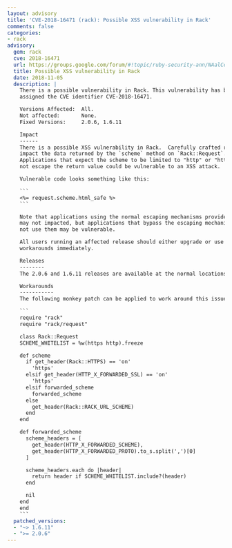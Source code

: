 ```yaml
---
layout: advisory
title: 'CVE-2018-16471 (rack): Possible XSS vulnerability in Rack'
comments: false
categories:
- rack
advisory:
  gem: rack
  cve: 2018-16471
  url: https://groups.google.com/forum/#!topic/ruby-security-ann/NAalCee8n6o
  title: Possible XSS vulnerability in Rack
  date: 2018-11-05
  description: |
    There is a possible vulnerability in Rack. This vulnerability has been
    assigned the CVE identifier CVE-2018-16471.

    Versions Affected:  All.
    Not affected:       None.
    Fixed Versions:     2.0.6, 1.6.11

    Impact
    ------
    There is a possible XSS vulnerability in Rack.  Carefully crafted requests can
    impact the data returned by the `scheme` method on `Rack::Request`.
    Applications that expect the scheme to be limited to "http" or "https" and do
    not escape the return value could be vulnerable to an XSS attack.

    Vulnerable code looks something like this:

    ```
    <%= request.scheme.html_safe %>
    ```

    Note that applications using the normal escaping mechanisms provided by Rails
    may not impacted, but applications that bypass the escaping mechanisms, or do
    not use them may be vulnerable.

    All users running an affected release should either upgrade or use one of the
    workarounds immediately.

    Releases
    --------
    The 2.0.6 and 1.6.11 releases are available at the normal locations.

    Workarounds
    -----------
    The following monkey patch can be applied to work around this issue:

    ```
    require "rack"
    require "rack/request"

    class Rack::Request
    SCHEME_WHITELIST = %w(https http).freeze

    def scheme
      if get_header(Rack::HTTPS) == 'on'
        'https'
      elsif get_header(HTTP_X_FORWARDED_SSL) == 'on'
        'https'
      elsif forwarded_scheme
        forwarded_scheme
      else
        get_header(Rack::RACK_URL_SCHEME)
      end
    end

    def forwarded_scheme
      scheme_headers = [
        get_header(HTTP_X_FORWARDED_SCHEME),
        get_header(HTTP_X_FORWARDED_PROTO).to_s.split(',')[0]
      ]

      scheme_headers.each do |header|
        return header if SCHEME_WHITELIST.include?(header)
      end

      nil
    end
    end
    ```
  patched_versions:
  - "~> 1.6.11"
  - ">= 2.0.6"
---
```

